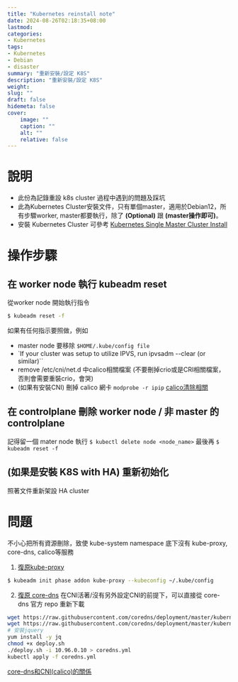 ```yaml
---
title: "Kubernetes reinstall note"
date: 2024-08-26T02:18:35+08:00
lastmod: 
categories: 
- Kubernetes
tags: 
- Kubernetes
- Debian
- disaster
summary: "重新安裝/設定 K8S"
description: "重新安裝/設定 K8S" 
weight: 
slug: ""
draft: false 
hidemeta: false
cover:
    image: "" 
    caption: ""
    alt: ""
    relative: false
---
```

# 說明
* 此份為記錄重設 k8s cluster 過程中遇到的問題及踩坑
* 此為Kubernetes Cluster安裝文件，只有單個master，適用於Debian12，所有步驟worker, master都要執行，除了 **(Optional)** 跟 **(master操作即可)**。
* 安裝 Kubernetes Cluster 可參考 [Kubernetes Single Master Cluster Install](https://tzuhsun-blog.web.app/posts/k8s/k8s-install/)

# 操作步驟
## 在 worker node 執行 kubeadm reset
從worker node 開始執行指令
```bash
$ kubeadm reset -f
```
如果有任何指示要照做，例如
- master node 要移除 `$HOME/.kube/config file`
- `If your cluster was setup to utilize IPVS, run ipvsadm --clear (or similar)``
- remove /etc/cni/net.d 中calico相關檔案 (不要刪掉crio或是CRI相關檔案，否則會需要重裝crio，會哭)
- (如果有安裝CNI) 刪掉 calico 網卡 `modprobe -r ipip` [calico清除相關](https://qiaolb.github.io/remove-calico.html)

## 在 controlplane 刪除 worker node / 非 master 的 controlplane
記得留一個 mater node 執行 `$ kubectl delete node <node_name>`
最後再 `$ kubeadm reset -f`

## (如果是安裝 K8S with HA) 重新初始化
照著文件重新架設 HA cluster

# 問題
不小心把所有資源刪除，致使 kube-system namespace 底下沒有 kube-proxy, core-dns, calico等服務

1. [復原kube-proxy](https://stackoverflow.com/questions/71264643/how-to-restore-accidentally-deleted-a-kube-proxy-daemonset-in-a-kubernetes-clust)
```bash
$ kubeadm init phase addon kube-proxy --kubeconfig ~/.kube/config
```

2. [復原 core-dns](https://blog.csdn.net/weixin_41831919/article/details/119980118)
在CNI活著/沒有另外設定CNI的前提下，可以直接從 core-dns 官方 repo 重新下載 
```bash
wget https://raw.githubusercontent.com/coredns/deployment/master/kubernetes/coredns.yaml.sed
wget https://raw.githubusercontent.com/coredns/deployment/master/kubernetes/deploy.sh
# 安裝jquery
yum install -y jq
chmod +x deploy.sh
./deploy.sh -i 10.96.0.10 > coredns.yml
kubectl apply -f coredns.yml
```
[core-dns和CNI(calico)的關係](https://blog.csdn.net/weixin_60712169/article/details/123553457)



